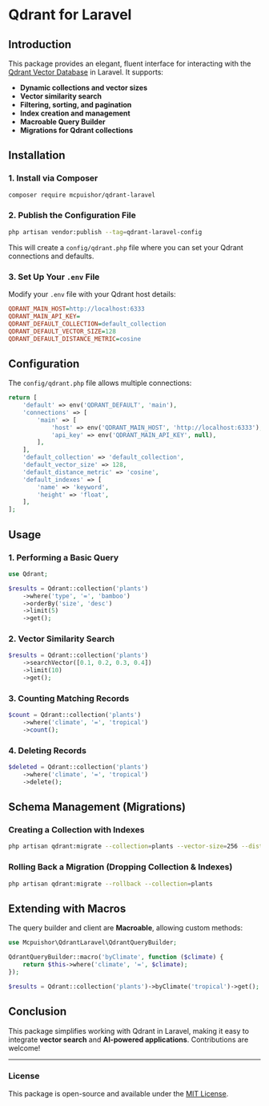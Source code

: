 # Qdrant for Laravel

## Introduction
This package provides an elegant, fluent interface for interacting with the [Qdrant Vector Database](https://qdrant.tech/) in Laravel. It supports:

- **Dynamic collections and vector sizes**
- **Vector similarity search**
- **Filtering, sorting, and pagination**
- **Index creation and management**
- **Macroable Query Builder**
- **Migrations for Qdrant collections**

## Installation
### 1. Install via Composer
```sh
composer require mcpuishor/qdrant-laravel
```

### 2. Publish the Configuration File
```sh
php artisan vendor:publish --tag=qdrant-laravel-config
```
This will create a `config/qdrant.php` file where you can set your Qdrant connections and defaults.

### 3. Set Up Your `.env` File
Modify your `.env` file with your Qdrant host details:
```ini
QDRANT_MAIN_HOST=http://localhost:6333
QDRANT_MAIN_API_KEY=
QDRANT_DEFAULT_COLLECTION=default_collection
QDRANT_DEFAULT_VECTOR_SIZE=128
QDRANT_DEFAULT_DISTANCE_METRIC=cosine
```

## Configuration
The `config/qdrant.php` file allows multiple connections:
```php
return [
    'default' => env('QDRANT_DEFAULT', 'main'),
    'connections' => [
        'main' => [
            'host' => env('QDRANT_MAIN_HOST', 'http://localhost:6333'),
            'api_key' => env('QDRANT_MAIN_API_KEY', null),
        ],
    ],
    'default_collection' => 'default_collection',
    'default_vector_size' => 128,
    'default_distance_metric' => 'cosine',
    'default_indexes' => [
        'name' => 'keyword',
        'height' => 'float',
    ],
];
```

## Usage

### 1. Performing a Basic Query
```php
use Qdrant;

$results = Qdrant::collection('plants')
    ->where('type', '=', 'bamboo')
    ->orderBy('size', 'desc')
    ->limit(5)
    ->get();
```

### 2. Vector Similarity Search
```php
$results = Qdrant::collection('plants')
    ->searchVector([0.1, 0.2, 0.3, 0.4])
    ->limit(10)
    ->get();
```

### 3. Counting Matching Records
```php
$count = Qdrant::collection('plants')
    ->where('climate', '=', 'tropical')
    ->count();
```

### 4. Deleting Records
```php
$deleted = Qdrant::collection('plants')
    ->where('climate', '=', 'tropical')
    ->delete();
```

## Schema Management (Migrations)

### Creating a Collection with Indexes
```sh
php artisan qdrant:migrate --collection=plants --vector-size=256 --distance-metric=euclidean --indexes='{"species":"text","age":"integer"}'
```

### Rolling Back a Migration (Dropping Collection & Indexes)
```sh
php artisan qdrant:migrate --rollback --collection=plants
```

## Extending with Macros
The query builder and client are **Macroable**, allowing custom methods:
```php
use Mcpuishor\QdrantLaravel\QdrantQueryBuilder;

QdrantQueryBuilder::macro('byClimate', function ($climate) {
    return $this->where('climate', '=', $climate);
});

$results = Qdrant::collection('plants')->byClimate('tropical')->get();
```

## Conclusion
This package simplifies working with Qdrant in Laravel, making it easy to integrate **vector search** and **AI-powered applications**. Contributions are welcome!

---
### **License**
This package is open-source and available under the [MIT License](LICENSE).

